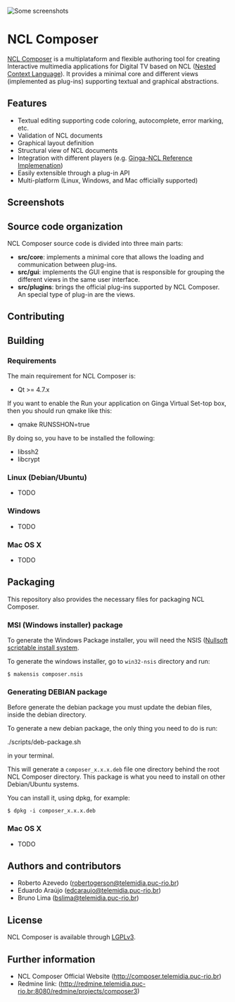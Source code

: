 ![Some screenshots](http://composer.telemidia.puc-rio.br/_media/screenshot/nclcomposer.png)

# NCL Composer
[NCL Composer](http://composer.telemidia.puc-rio.br) is a multiplataform and
flexible authoring tool for creating Interactive multimedia applications for
Digital TV based on NCL ([Nested Context Language](http://www.ncl.org.br)).
It provides a minimal core and different views (implemented as plug-ins)
supporting textual and graphical abstractions.

## Features
  * Textual editing supporting code coloring, autocomplete, error marking,
    etc.
  * Validation of NCL documents
  * Graphical layout definition
  * Structural view of NCL documents
  * Integration with different players (e.g. [Ginga-NCL Reference
    Implemenation](http://www.ginga.org.br))
  * Easily extensible through a plug-in API
  * Multi-platform (Linux, Windows, and Mac officially supported)

## Screenshots


## Source code organization
NCL Composer source code is divided into three main parts:
  * __src/core__: implements a minimal core that allows the loading and
    communication between plug-ins.
  * __src/gui__: implements the GUI engine that is responsible for grouping the
    different views in the same user interface.
  * __src/plugins__: brings the official plug-ins supported by NCL Composer. An
    special type of plug-in are the views.

## Contributing

## Building

### Requirements
The main requirement for NCL Composer is:
  * Qt >= 4.7.x

If you want to enable the Run your application on Ginga Virtual Set-top box,
then you should run qmake like this:
  * qmake RUNSSHON=true

By doing so, you have to be installed the following:
  * libssh2
  * libcrypt

### Linux (Debian/Ubuntu)
  * TODO

### Windows
  * TODO

### Mac OS X
  * TODO

<!-- Additionally, this project also brings some useful files and scripts
related to code documentation, like Doxyfile, scripts to add the License HEAD
to files, Today, there are three main submodules inside this project: If you
want specific information about one of the above subproject go to its specfic
README file. -->

## Packaging
This repository also provides the necessary files for packaging NCL Composer.

### MSI (Windows installer) package
To generate the Windows Package installer, you will need the NSIS ([Nullsoft 
scriptable install system](http://nsis.sourceforge.net/).

To generate the windows installer, go to `win32-nsis` directory and run:

    $ makensis composer.nsis

### Generating DEBIAN package
Before generate the debian package you must update the debian files, inside the
debian directory.

To generate a new debian package, the only thing you need to do is run:
  
  ./scripts/deb-package.sh
  
in your terminal.

This will generate a `composer_x.x.x.deb` file one directory behind the root
NCL Composer directory. This package is what you need to install on other
Debian/Ubuntu systems.

You can install it, using dpkg, for example:

    $ dpkg -i composer_x.x.x.deb

### Mac OS X

  * TODO

## Authors and contributors
  * Roberto Azevedo (robertogerson@telemidia.puc-rio.br)
  * Eduardo Araújo (edcaraujo@telemidia.puc-rio.br)
  * Bruno Lima (bslima@telemidia.puc-rio.br)

## License

NCL Composer is available through
[LGPLv3](http://www.gnu.org/licenses/lgpl-3.0.html).

## Further information
  * NCL Composer Official Website (http://composer.telemidia.puc-rio.br)
  * Redmine link:
    (http://redmine.telemidia.puc-rio.br:8080/redmine/projects/composer3)

